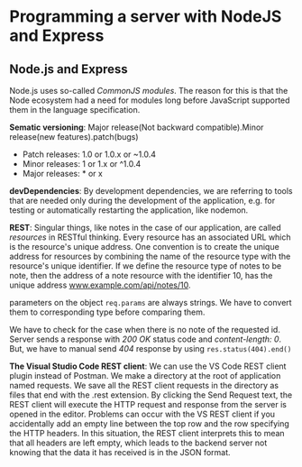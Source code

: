 # Programming a server with NodeJS and Express

## Node.js and Express

Node.js uses so-called *CommonJS modules*. The reason for this is that the Node ecosystem had a need for modules long before JavaScript supported them in the language specification.

**Sematic versioning**: Major release(Not backward compatible).Minor release(new features).patch(bugs)
- Patch releases: 1.0 or 1.0.x or ~1.0.4
- Minor releases: 1 or 1.x or ^1.0.4
- Major releases: * or x

**devDependencies**: By development dependencies, we are referring to tools that are needed only during the development of the application, e.g. for testing or automatically restarting the application, like nodemon.

**REST**: Singular things, like notes in the case of our application, are called *resources* in RESTful thinking. Every resource has an associated URL which is the resource's unique address. One convention is to create the unique address for resources by combining the name of the resource type with the resource's unique identifier. If we define the resource type of notes to be note, then the address of a note resource with the identifier 10, has the unique address www.example.com/api/notes/10.

parameters on the object `req.params` are always strings. We have to convert them to corresponding type before comparing them.

We have to check for the case when there is no note of the requested id. Server sends a response with *200 OK* status code and *content-length: 0*. But, we have to manual send *404* response by using `res.status(404).end()`

**The Visual Studio Code REST client**: We can use the VS Code REST client plugin instead of Postman. We make a directory at the root of application named requests. We save all the REST client requests in the directory as files that end with the .rest extension. By clicking the Send Request text, the REST client will execute the HTTP request and response from the server is opened in the editor. Problems can occur with the VS REST client if you accidentally add an empty line between the top row and the row specifying the HTTP headers. In this situation, the REST client interprets this to mean that all headers are left empty, which leads to the backend server not knowing that the data it has received is in the JSON format.